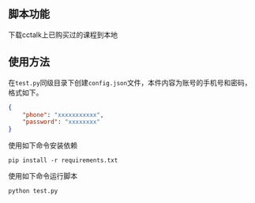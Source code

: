 ## 脚本功能
下载cctalk上已购买过的课程到本地

## 使用方法
在`test.py`同级目录下创建`config.json`文件，本件内容为账号的手机号和密码，格式如下。
``` json
{
    "phone": "xxxxxxxxxxx",
    "password": "xxxxxxxx"
}
```
使用如下命令安装依赖
```
pip install -r requirements.txt
```
使用如下命令运行脚本
```
python test.py
```
